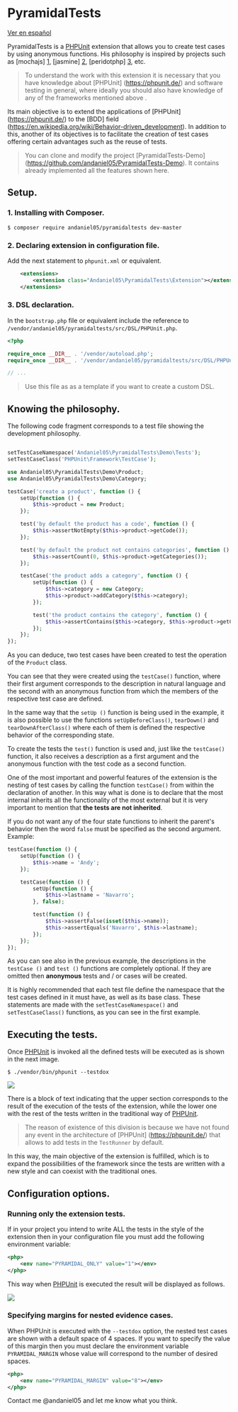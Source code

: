 # PyramidalTests

[Ver en español](README.es.md)

PyramidalTests is a [PHPUnit](https://phpunit.de/) extension that allows you to create test cases by using anonymous functions. His philosophy is inspired by projects such as [mochajs] [1], [jasmine] [2], [peridotphp] [3], etc.


[1]: https://mochajs.org/
[2]: https://jasmine.github.io/
[3]: http://peridot-php.github.io/

>To understand the work with this extension it is necessary that you have knowledge about [PHPUnit] (https://phpunit.de/) and software testing in general, where ideally you should also have knowledge of any of the frameworks mentioned above .

Its main objective is to extend the applications of [PHPUnit] (https://phpunit.de/) to the [BDD] field (https://en.wikipedia.org/wiki/Behavior-driven_development). In addition to this, another of its objectives is to facilitate the creation of test cases offering certain advantages such as the reuse of tests.

>You can clone and modify the project [PyramidalTests-Demo] (https://github.com/andaniel05/PyramidalTests-Demo). It contains already implemented all the features shown here.

## Setup.

### 1. Installing with Composer.

    $ composer require andaniel05/pyramidaltests dev-master

### 2. Declaring extension in configuration file.

Add the next statement to `phpunit.xml` or equivalent.

```xml
    <extensions>
        <extension class="Andaniel05\PyramidalTests\Extension"></extension>
    </extensions>
```

### 3. DSL declaration.

In the `bootstrap.php` file or equivalent include the reference to `/vendor/andaniel05/pyramidaltests/src/DSL/PHPUnit.php`.

```php
<?php

require_once __DIR__ . '/vendor/autoload.php';
require_once __DIR__ . '/vendor/andaniel05/pyramidaltests/src/DSL/PHPUnit.php'; // DSL

// ...
```

>Use this file as as a template if you want to create a custom DSL.

## Knowing the philosophy.

The following code fragment corresponds to a test file showing the development philosophy.

```php

setTestCaseNamespace('Andaniel05\PyramidalTests\Demo\Tests');
setTestCaseClass('PHPUnit\Framework\TestCase');

use Andaniel05\PyramidalTests\Demo\Product;
use Andaniel05\PyramidalTests\Demo\Category;

testCase('create a product', function () {
    setUp(function () {
        $this->product = new Product;
    });

    test('by default the product has a code', function () {
        $this->assertNotEmpty($this->product->getCode());
    });

    test('by default the product not contains categories', function () {
        $this->assertCount(0, $this->product->getCategories());
    });

    testCase('the product adds a category', function () {
        setUp(function () {
            $this->category = new Category;
            $this->product->addCategory($this->category);
        });

        test('the product contains the category', function () {
            $this->assertContains($this->category, $this->product->getCategories());
        });
    });
});
```

As you can deduce, two test cases have been created to test the operation of the `Product` class.

You can see that they were created using the `testCase()` function, where their first argument corresponds to the description in natural language and the second with an anonymous function from which the members of the respective test case are defined.

In the same way that the `setUp ()` function is being used in the example, it is also possible to use the functions `setUpBeforeClass()`, `tearDown()` and `tearDownAfterClass()` where each of them is defined the respective behavior of the corresponding state.

To create the tests the `test()` function is used and, just like the `testCase()` function, it also receives a description as a first argument and the anonymous function with the test code as a second function.

One of the most important and powerful features of the extension is the nesting of test cases by calling the function `testCase()` from within the declaration of another. In this way what is done is to declare that the most internal inherits all the functionality of the most external but it is very important to mention that **the tests are not inherited**.

If you do not want any of the four state functions to inherit the parent's behavior then the word `false` must be specified as the second argument. Example:

```php
testCase(function () {
    setUp(function () {
        $this->name = 'Andy';
    });

    testCase(function () {
        setUp(function () {
            $this->lastname = 'Navarro';
        }, false);

        test(function () {
            $this->assertFalse(isset($this->name));
            $this->assertEquals('Navarro', $this->lastname);
        });
    });
});
```

As you can see also in the previous example, the descriptions in the `testCase ()` and `test ()` functions are completely optional. If they are omitted then **anonymous** tests and / or cases will be created.

It is highly recommended that each test file define the namespace that the test cases defined in it must have, as well as its base class. These statements are made with the `setTestCaseNamespace()` and `setTestCaseClass()` functions, as you can see in the first example.

## Executing the tests.

Once [PHPUnit](https://phpunit.de/) is invoked all the defined tests will be executed as is shown in the next image.

    $ ./vendor/bin/phpunit --testdox

![](full_results.png)

There is a block of text indicating that the upper section corresponds to the result of the execution of the tests of the extension, while the lower one with the rest of the tests written in the traditional way of [PHPUnit](https://phpunit.de/).

>The reason of existence of this division is because we have not found any event in the architecture of [PHPUnit] (https://phpunit.de/) that allows to add tests in the `TestRunner` by default.

In this way, the main objective of the extension is fulfilled, which is to expand the possibilities of the framework since the tests are written with a new style and can coexist with the traditional ones.

## Configuration options.

### Running only the extension tests.

If in your project you intend to write ALL the tests in the style of the extension then in your configuration file you must add the following environment variable:

```xml
<php>
    <env name="PYRAMIDAL_ONLY" value="1"></env>
</php>
```

This way when [PHPUnit](https://phpunit.de/) is executed the result will be displayed as follows.

![](results.png)

### Specifying margins for nested evidence cases.

When PHPUnit is executed with the `--testdox` option, the nested test cases are shown with a default space of 4 spaces. If you want to specify the value of this margin then you must declare the environment variable `PYRAMIDAL_MARGIN` whose value will correspond to the number of desired spaces.

```xml
<php>
    <env name="PYRAMIDAL_MARGIN" value="8"></env>
</php>
```

Contact me @andaniel05 and let me know what you think.
